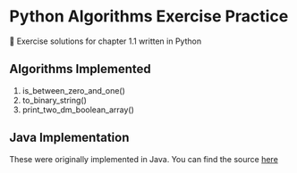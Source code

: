 # Python Algorithms Exercise Practice
🐍 Exercise solutions for chapter 1.1 written in Python

## Algorithms Implemented
1. is_between_zero_and_one()
2. to_binary_string()
3. print_two_dm_boolean_array()

## Java Implementation
These were originally implemented in Java. You can find the source [here](https://github.com/dev-xero/java-algorithms-exercise-practice)
